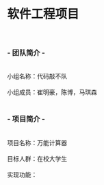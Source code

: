 # 软件工程项目
<br>

### - 团队简介 -
<br>
小组名称：代码敲不队<br><br>
小组成员：崔明豪，陈博，马琪森<br><br>

### - 项目简介 -
<br>
项目名称：万能计算器<br><br>
目标人群：在校大学生<br><br>
实现功能：
